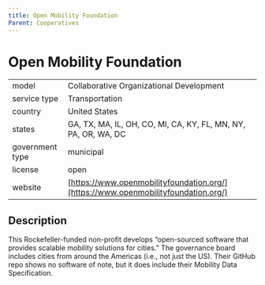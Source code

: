 ```yaml
---
title: Open Mobility Foundation
Parent: Cooperatives
---
```


# Open Mobility Foundation

|                   |                                          |
|:------------------|:-----------------------------------------|
| model             | Collaborative Organizational Development
| service type      | Transportation
| country           | United States
| states            | GA, TX, MA, IL, OH, CO, MI, CA, KY, FL, MN, NY, PA, OR, WA, DC
| government type   | municipal
| license           | open
| website           | [https://www.openmobilityfoundation.org/](https://www.openmobilityfoundation.org/)


## Description
This Rockefeller-funded non-profit develops “open-sourced software that provides scalable mobility solutions for cities.” The governance board includes cities from around the Americas (i.e., not just the US). Their GitHub repo shows no software of note, but it does include their Mobility Data Specification.
